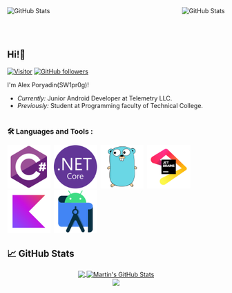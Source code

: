 
<div>
  <img src="https://media.giphy.com/media/RbDKaczqWovIugyJmW/giphy.gif" alt="GitHub Stats" width="200" align="left"/>    
    
  <img src="https://github-readme-streak-stats.herokuapp.com/?user=SW1pr0g" alt="GitHub Stats" align="right"/>
</div>
<br></br>
<br></br>
<h2>Hi!👋</h2>

[![Visitor](https://visitor-badge.laobi.icu/badge?page_id=SW1pr0g.SW1pr0g)](https://github.com/SW1pr0g) [![GitHub followers](https://img.shields.io/github/followers/SW1pr0g.svg?style=social&label=Follow)](https://github.com/SW1pr0g?tab=followers)

I'm Alex Poryadin(SW1pr0g)! 
- <i>Currently:</i> Junior Android Developer at Telemetry LLC. 
- <i>Previously:</i> Student at Programming faculty of Technical College.
<br></br>
### :hammer_and_wrench: Languages and Tools :
<div>
  <img src="https://github.com/devicons/devicon/blob/master/icons/csharp/csharp-original.svg" title="C#" alt="C#" width="100" height="100"/>&nbsp;
  <img src="https://github.com/devicons/devicon/blob/master/icons/dotnetcore/dotnetcore-original.svg" title=".NET Core" alt=".NET Core" width="100" height="100"/>&nbsp;
  <img src="https://github.com/devicons/devicon/blob/master/icons/go/go-original.svg" title="GoLang" alt="Go" width="100" height="100"/>&nbsp;
  <img src="https://github.com/devicons/devicon/blob/master/icons/jetbrains/jetbrains-original.svg" title="JetBrains" alt="JetBrains" width="100" height="100"/>&nbsp;
  <img src="https://github.com/devicons/devicon/blob/master/icons/kotlin/kotlin-original.svg" title="Kotlin" alt="Kotlin" width="100" height="100"/>&nbsp;
  <img src="https://github.com/devicons/devicon/blob/master/icons/androidstudio/androidstudio-original.svg" title="Android Studio" alt="Android Studio" width="100" height="100"/>&nbsp;
</div>



## &#x1f4c8; GitHub Stats
<div align="center">
<a href="https://github.com/SW1pr0g/SW1pr0g">
  <img align="center" src="https://github-readme-stats.vercel.app/api/top-langs/?username=SW1pr0g&hide=java,html,tex&title_color=ffffff&text_color=c9cacc&icon_color=2bbc8a&bg_color=1d1f21&langs_count=3" />
<a href="https://github.com/SW1pr0g/SW1pr0g">
  <img align="center" src="https://github-readme-stats.vercel.app/api?username=SW1pr0g&show_icons=true&line_height=27&count_private=true&title_color=ffffff&text_color=c9cacc&icon_color=2bbc8a&bg_color=1d1f21" alt="Martin's GitHub Stats" />
  </div>

<div align="center"><a href="https://github.com/SW1pr0g/goxtype_android" >
  <img align="center" src="https://github-readme-stats.vercel.app/api/pin/?username=SW1pr0g&repo=goxtype_android&title_color=ffffff&text_color=c9cacc&icon_color=2bbc8a&bg_color=1d1f21" /></div>   

